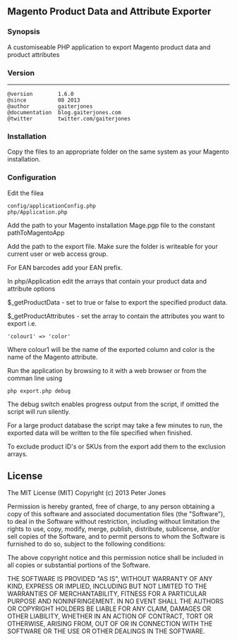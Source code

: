 ## Magento Product Data and Attribute Exporter


### Synopsis
A customiseable PHP application to export Magento product data and product attributes

### Version
***
	@version		1.6.0
	@since			08 2013
	@author			gaiterjones
	@documentation	blog.gaiterjones.com
	@twitter		twitter.com/gaiterjones
	
### Installation

Copy the files to an appropriate folder on the same system as your Magento installation.

### Configuration

Edit the filea

	config/applicationConfig.php
	php/Application.php
	

Add the path to your Magento installation Mage.pgp file to the constant pathToMagentoApp

Add the path to the export file. Make sure the folder is writeable for your current user or web access group.

For EAN barcodes add your EAN prefix.

In php/Application edit the arrays that contain your product data and attribute options

$_getProductData - set to true or false to export the specified product data.

$_getProductAttributes - set the array to contain the attributes you want to export i.e.

	'colour1' => 'color'
	
Where colour1 will be the name of the exported column and color is the name of the Magento attribute.

Run the application by browsing to it with a web browser or from the comman line using

	php export.php debug
	
The debug switch enables progress output from the script, if omitted the script will run silently.

For a large product database the script may take a few minutes to run, the exported data will be written to the file specified when finished.

To exclude product ID's or SKUs from the export add them to the exclusion arrays.

	


## License

The MIT License (MIT)
Copyright (c) 2013 Peter Jones

Permission is hereby granted, free of charge, to any person obtaining a copy of this software and associated documentation files (the "Software"), to deal in the Software without restriction, including without limitation the rights to use, copy, modify, merge, publish, distribute, sublicense, and/or sell copies of the Software, and to permit persons to whom the Software is furnished to do so, subject to the following conditions:

The above copyright notice and this permission notice shall be included in all copies or substantial portions of the Software.

THE SOFTWARE IS PROVIDED "AS IS", WITHOUT WARRANTY OF ANY KIND, EXPRESS OR IMPLIED, INCLUDING BUT NOT LIMITED TO THE WARRANTIES OF MERCHANTABILITY, FITNESS FOR A PARTICULAR PURPOSE AND NONINFRINGEMENT. IN NO EVENT SHALL THE AUTHORS OR COPYRIGHT HOLDERS BE LIABLE FOR ANY CLAIM, DAMAGES OR OTHER LIABILITY, WHETHER IN AN ACTION OF CONTRACT, TORT OR OTHERWISE, ARISING FROM, OUT OF OR IN CONNECTION WITH THE SOFTWARE OR THE USE OR OTHER DEALINGS IN THE SOFTWARE.